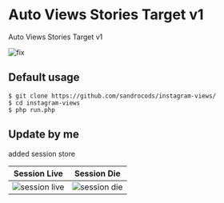 # Auto Views Stories Target v1
Auto Views Stories Target v1

![fix](https://user-images.githubusercontent.com/59155826/83029317-c45bb000-a05c-11ea-84f0-3be9e3b9ef54.PNG)

## Default usage
	$ git clone https://github.com/sandrocods/instagram-views/
	$ cd instagram-views
	$ php run.php

## Update by me
added session store

Session Live             |  Session Die
:-------------------------:|:-------------------------:
![session live](https://telegra.ph/file/b062aeec50bd54c990d9c.png)  |  ![session die](https://telegra.ph/file/5c290fc86cfa3b376ca85.png)
